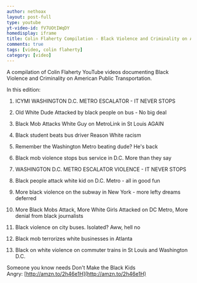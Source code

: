 ```yaml
---
author: nethoax
layout: post-full
type: youtube
yt-video-id: fV7UOtIWqDY
homedisplay: iframe
title: Colin Flaherty Compilation - Black Violence and Criminality on American Public Transportation
comments: true
tags: [video, colin flaherty]
category: [video]
---
```


A compilation of Colin Flaherty YouTube videos documenting Black Violence and Criminality on American Public Transportation.

In this edition:

1. ICYMI WASHINGTON D.C. METRO ESCALATOR - IT NEVER STOPS

2. Old White Dude Attacked by black people on bus - No big deal

3. Black Mob Attacks White Guy on MetroLink in St Louis AGAIN

4. Black student beats bus driver Reason White racism

5. Remember the Washington Metro beating dude? He's back

6. Black mob violence stops bus service in D.C. More than they say

7. WASHINGTON D.C. METRO ESCALATOR VIOLENCE - IT NEVER STOPS

8. Black people attack white kid on D.C. Metro - all in good fun

9. More black violence on the subway in New York - more lefty dreams deferred

10. More Black Mobs Attack, More White Girls Attacked on DC Metro, More denial from black journalists

11. Black violence on city buses. Isolated? Aww, hell no

12. Black mob terrorizes white businesses in Atlanta

13. Black on white violence on commuter trains in St Louis and Washington D.C.


Someone you know needs Don't Make the Black Kids Angry: [http://amzn.to/2h46e1H](http://amzn.to/2h46e1H)
